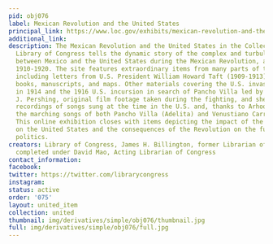 ```yaml
---
pid: obj076
label: Mexican Revolution and the United States
principal_link: https://www.loc.gov/exhibits/mexican-revolution-and-the-united-states/
additional_link: 
description: The Mexican Revolution and the United States in the Collections of the
  Library of Congress tells the dynamic story of the complex and turbulent relationship
  between Mexico and the United States during the Mexican Revolution, approximately
  1910-1920. The site features extraordinary items from many parts of the Library
  including letters from U.S. President William Howard Taft (1909-1913), photographs,
  books, manuscripts, and maps. Other materials covering the U.S. invasion of Veracruz
  in 1914 and the 1916 U.S. incursion in search of Pancho Villa led by General John
  J. Pershing, original film footage taken during the fighting, and sheet music and
  recordings of songs sung at the time in the U.S. and, thanks to Arhoolie Records,
  the marching songs of both Pancho Villa (Adelita) and Venustiano Carranza (Valentin).
  This online exhibition closes with items depicting the impact of the Mexican Revolution
  on the United States and the consequences of the Revolution on the future of Mexican
  politics.
creators: Library of Congress, James H. Billington, former Librarian of Congress;
  completed under David Mao, Acting Librarian of Congress
contact_information: 
facebook: 
twitter: https://twitter.com/librarycongress
instagram: 
status: active
order: '075'
layout: united_item
collection: united
thumbnail: img/derivatives/simple/obj076/thumbnail.jpg
full: img/derivatives/simple/obj076/full.jpg
---
```


